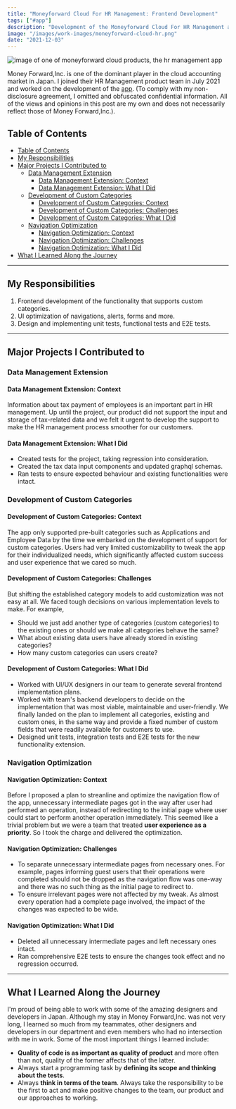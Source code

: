 ```yaml
---
title: "Moneyforward Cloud For HR Management: Frontend Development"
tags: ["#app"]
description: "Development of the Moneyforward Cloud For HR Management app."
image: "/images/work-images/moneyforward-cloud-hr.png"
date: "2021-12-03"
---
```


![image of one of moneyforward cloud products, the hr management app](/images/work-images/moneyforward-cloud-hr.png)

Money Forward,Inc. is one of the dominant player in the cloud accounting market in Japan. I joined their HR Management product team in July 2021 and worked on the development of the [app](https://biz.moneyforward.com/employee/). (To comply with my non-disclosure agreement, I omitted and obfuscated confidential information. All of the views and opinions in this post are my own and does not necessarily reflect those of Money Forward,Inc.).

## Table of Contents

- [Table of Contents](#table-of-contents)
- [My Responsibilities](#my-responsibilities)
- [Major Projects I Contributed to](#major-projects-i-contributed-to)
  - [Data Management Extension](#data-management-extension)
    - [Data Management Extension: Context](#data-management-extension-context)
    - [Data Management Extension: What I Did](#data-management-extension-what-i-did)
  - [Development of Custom Categories](#development-of-custom-categories)
    - [Development of Custom Categories: Context](#development-of-custom-categories-context)
    - [Development of Custom Categories: Challenges](#development-of-custom-categories-challenges)
    - [Development of Custom Categories: What I Did](#development-of-custom-categories-what-i-did)
  - [Navigation Optimization](#navigation-optimization)
    - [Navigation Optimization: Context](#navigation-optimization-context)
    - [Navigation Optimization: Challenges](#navigation-optimization-challenges)
    - [Navigation Optimization: What I Did](#navigation-optimization-what-i-did)
- [What I Learned Along the Journey](#what-i-learned-along-the-journey)

___

## My Responsibilities

1. Frontend development of the functionality that supports custom categories.
2. UI optimization of navigations, alerts, forms and more.
3. Design and implementing unit tests, functional tests and E2E tests.

___

## Major Projects I Contributed to

### Data Management Extension

#### Data Management Extension: Context

Information about tax payment of employees is an important part in HR management. Up until the project, our product did not support the input and storage of tax-related data and we felt it urgent to develop the support to make the HR management process smoother for our customers.

#### Data Management Extension: What I Did

- Created tests for the project, taking regression into consideration.
- Created the tax data input components and updated graphql schemas.
- Ran tests to ensure expected behaviour and existing functionalities were intact.

### Development of Custom Categories

#### Development of Custom Categories: Context

The app only supported pre-built categories such as Applications and Employee Data by the time we embarked on the development of support for custom categories.
Users had very limited customizability to tweak the app for their individualized needs, which significantly affected custom success and user experience that we cared so much.

#### Development of Custom Categories: Challenges

But shifting the established category models to add customization was not easy at all. We faced tough decisions on various implementation levels to make. For example,

- Should we just add another type of categories (custom categories) to the existing ones or should we make all categories behave the same?
- What about existing data users have already stored in existing categories?
- How many custom categories can users create?

#### Development of Custom Categories: What I Did

- Worked with UI/UX designers in our team to generate several frontend implementation plans.
- Worked with team's backend developers to decide on the implementation that was most viable, maintainable and user-friendly. We finally landed on the plan to implement all categories, existing and custom ones, in the same way and provide a fixed number of custom fields that were readily available for customers to use.
- Designed unit tests, integration tests and E2E tests for the new functionality extension.

### Navigation Optimization

#### Navigation Optimization: Context

Before I proposed a plan to streanline and optimize the navigation flow of the app, unnecessary intermediate pages got in the way after user had performed an operation, instead of redirecting to the initial page where user could start to perform another operation immediately. This seemed like a trivial problem but we were a team that treated **user experience as a priority**. So I took the charge and delivered the optimization.

#### Navigation Optimization: Challenges

- To separate unnecessary intermediate pages from necessary ones. For example, pages informing guest users that their operations were completed should not be dropped as the navigation flow was one-way and there was no such thing as the initial page to redirect to.
- To ensure irrelevant pages were not affected by my tweak. As almost every operation had a complete page involved, the impact of the changes was expected to be wide.

#### Navigation Optimization: What I Did

- Deleted all unnecessary intermediate pages and left necessary ones intact.
- Ran comprehensive E2E tests to ensure the changes took effect and no regression occurred.

---

## What I Learned Along the Journey

I'm proud of being able to work with some of the amazing designers and developers in Japan. Although my stay in Money Forward,Inc. was not very long, I learned so much from my teammates, other designers and developers in our department and even members who had no intersection with me in work. Some of the most important things I learned include:

- **Quality of code is as important as quality of product** and more often than not, quality of the former affects that of the latter.
- Always start a programming task by **defining its scope and thinking about the tests**.
- Always **think in terms of the team**. Always take the responsibility to be the first to act and make positive changes to the team, our product and our approaches to working.

